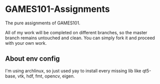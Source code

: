 # GAMES101-Assignments

The pure assignments of GAMES101.

All of my work will be completed on different branches, so the master branch remains untouched and clean. You can simply fork it and proceed with your own work.

## About env config
I'm using archlinux, so just used yay to install every missing lib like qt5-base, vtk, hdf, fmt, opencv, eigen.
